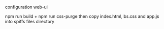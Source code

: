 configuration web-ui

npm run build + npm run css-purge then copy index.html, bs.css and app.js into spiffs files directory
